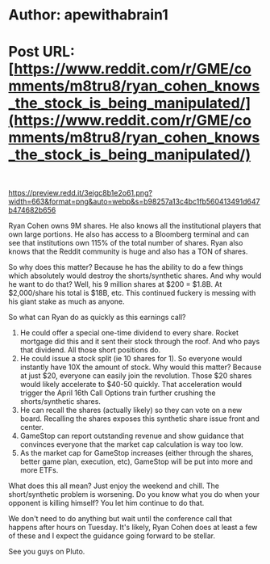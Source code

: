 # Author: apewithabrain1
# Post URL: [https://www.reddit.com/r/GME/comments/m8tru8/ryan_cohen_knows_the_stock_is_being_manipulated/](https://www.reddit.com/r/GME/comments/m8tru8/ryan_cohen_knows_the_stock_is_being_manipulated/)


&#x200B;

https://preview.redd.it/3eigc8b1e2o61.png?width=663&format=png&auto=webp&s=b98257a13c4bc1fb560413491d647b474682b656

Ryan Cohen owns 9M shares. He also knows all the institutional players that own large portions. He also has access to a Bloomberg terminal and can see that institutions own 115% of the total number of shares. Ryan also knows that the Reddit community is huge and also has a TON of shares.

So why does this matter? Because he has the ability to do a few things which absolutely would destroy the shorts/synthetic shares. And why would he want to do that? Well, his 9 million shares at $200 = $1.8B. At $2,000/share his total is $18B, etc. This continued fuckery is messing with his giant stake as much as anyone.

So what can Ryan do as quickly as this earnings call?

1. He could offer a special one-time dividend to every share. Rocket mortgage did this and it sent their stock through the roof. And who pays that dividend. All those short positions do.
2. He could issue a stock split (ie 10 shares for 1). So everyone would instantly have 10X the amount of stock. Why would this matter? Because at just $20, everyone can easily join the revolution. Those $20 shares would likely accelerate to $40-50 quickly. That acceleration would trigger the April 16th Call Options train further crushing the shorts/synthetic shares.
3. He can recall the shares (actually likely) so they can vote on a new board. Recalling the shares exposes this synthetic share issue front and center.
4. GameStop can report outstanding revenue and show guidance that convinces everyone that the market cap calculation is way too low.
5. As the market cap for GameStop increases (either through the shares, better game plan, execution, etc), GameStop will be put into more and more ETFs.

What does this all mean? Just enjoy the weekend and chill. The short/synthetic problem is worsening. Do you know what you do when your opponent is killing himself? You let him continue to do that.

We don't need to do anything but wait until the conference call that happens after hours on Tuesday. It's likely, Ryan Cohen does at least a few of these and I expect the guidance going forward to be stellar.

See you guys on Pluto.